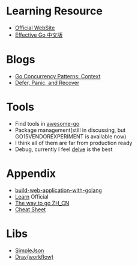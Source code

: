 # Learning Resource

 - [Official WebSite](https://golang.org/)
  - [Effective Go 中文版](http://www.hellogcc.org/effective_go.html)
  
# Blogs
 - [Go Concurrency Patterns: Context](https://blog.golang.org/context)
 - [Defer, Panic, and Recover](http://blog.golang.org/defer-panic-and-recover)
  
# Tools
 - Find tools in [awesome-go](https://github.com/avelino/awesome-go)
 - Package management(still in discussing, but GO15VENDOREXPERIMENT is available now)
  - I think all of them are far from production ready
 - Debug, currently I feel [delve](http://go-talks.appspot.com/github.com/derekparker/talks/gophercon-2015/delve-into-go.slide#1) is the best

# Appendix
 - [build-web-application-with-golang](https://github.com/astaxie/build-web-application-with-golang/blob/master/zh/preface.md)
 - [Learn](https://github.com/golang/go/wiki/Learn) Official
 - [The way to go ZH_CN](https://github.com/Unknwon/the-way-to-go_ZH_CN)
 - [Cheat Sheet](https://github.com/a8m/go-lang-cheat-sheet)
 
# Libs
 - [SimpleJson](https://github.com/bitly/go-simplejson)
 - [Dray(workflow)](https://github.com/CenturyLinkLabs/dray)
